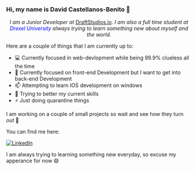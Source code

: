 ### Hi, my name is David Castellanos-Benito 👋 

<p align="center">
 <em>I am a Junior Developer at</em> <a href="https://draftstudios.io/" target="_blank">DraftStudios.io</a>. <em>I am also a full time student at <span style="color: blue;"> Drexel University </span> always trying to learn something new about myself and the world.</em>
</p>

Here are a couple of things that I am currently up to: 
 - :computer: Currently focused in web-devlopment while being 99.9% clueless all the time
 - :art: Currently focused on front-end Development but I want to get into back-end Development
 - 📫 Attempting to learn IOS development on windows
 - 🌱 Trying to better my current skills
 - ⚡ Just doing quarantine things
 
 
 I am working on a couple of small projects so wait and see how they turn *out* :eyes:

You can find me here:
<p>
 <a href="https://www.linkedin.com/in/davidcastel"><img src="https://img.shields.io/badge/LinkedIn-_.svg?style=for-the-badge&logo=linkedin&color=blue" alt="LinkedIn"></a>
</p>


I am always trying to learning something new everyday, so excuse my apperance for now :smile:
